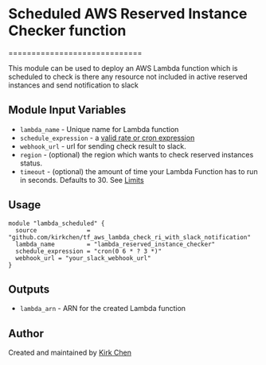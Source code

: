 # Scheduled AWS Reserved Instance Checker function
=============================

This module can be used to deploy an AWS Lambda function which is scheduled to check is there any resource not included in active reserved instances and send notification to slack

Module Input Variables
----------------------

- `lambda_name` - Unique name for Lambda function
- `schedule_expression` - a [valid rate or cron expression](http://docs.aws.amazon.com/lambda/latest/dg/tutorial-scheduled-events-schedule-expressions.html)
- `webhook_url` - url for sending check result to slack.
- `region` - (optional) the region which wants to check reserved instances status.
- `timeout` - (optional) the amount of time your Lambda Function has to run in seconds. Defaults to 30. See [Limits](https://docs.aws.amazon.com/lambda/latest/dg/limits.html)

Usage 
-----

``` hcl
module "lambda_scheduled" {
  source              = "github.com/kirkchen/tf_aws_lambda_check_ri_with_slack_notification"
  lambda_name         = "lambda_reserved_instance_checker"
  schedule_expression = "cron(0 6 * ? 3 *)"
  webhook_url = "your_slack_webhook_url"
}
```

Outputs
-------
- `lambda_arn` - ARN for the created Lambda function

Author
------
Created and maintained by [Kirk Chen](https://github.com/kirkchen)